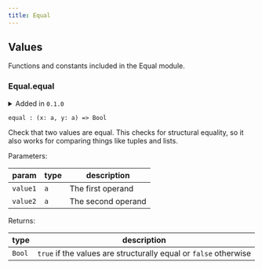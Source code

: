 ```yaml
---
title: Equal
---
```


## Values

Functions and constants included in the Equal module.

### Equal.**equal**

<details disabled>
<summary tabindex="-1">Added in <code>0.1.0</code></summary>
No other changes yet.
</details>

```grain
equal : (x: a, y: a) => Bool
```

Check that two values are equal. This checks for structural equality,
so it also works for comparing things like tuples and lists.

Parameters:

|param|type|description|
|-----|----|-----------|
|`value1`|`a`|The first operand|
|`value2`|`a`|The second operand|

Returns:

|type|description|
|----|-----------|
|`Bool`|`true` if the values are structurally equal or `false` otherwise|

